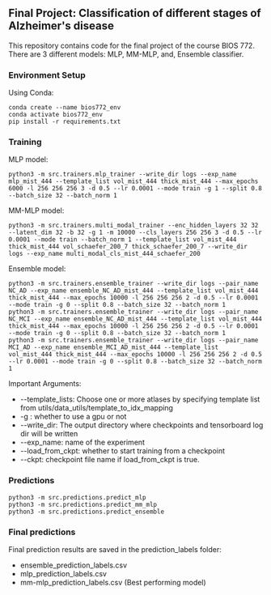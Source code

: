 ## Final Project: Classification of different stages of Alzheimer's disease
This repository contains code for the final project of the course BIOS 772.
There are 3 different models: MLP, MM-MLP, and, Ensemble classifier.

### Environment Setup

Using Conda:
```
conda create --name bios772_env
conda activate bios772_env
pip install -r requirements.txt
```

### Training
MLP model:
```
python3 -m src.trainers.mlp_trainer --write_dir logs --exp_name mlp_mist_444 --template_list vol_mist_444 thick_mist_444 --max_epochs 6000 -l 256 256 256 3 -d 0.5 --lr 0.0001 --mode train -g 1 --split 0.8 --batch_size 32 --batch_norm 1
```
MM-MLP model:
```
python3 -m src.trainers.multi_modal_trainer --enc_hidden_layers 32 32 --latent_dim 32 -b 32 -g 1 -m 10000 --cls_layers 256 256 3 -d 0.5 --lr 0.0001 --mode train --batch_norm 1 --template_list vol_mist_444 thick_mist_444 vol_schaefer_200_7 thick_schaefer_200_7 --write_dir logs --exp_name multi_modal_cls_mist_444_schaefer_200
```
Ensemble model:
```
python3 -m src.trainers.ensemble_trainer --write_dir logs --pair_name NC_AD --exp_name ensemble_NC_AD_mist_444 --template_list vol_mist_444 thick_mist_444 --max_epochs 10000 -l 256 256 256 2 -d 0.5 --lr 0.0001 --mode train -g 0 --split 0.8 --batch_size 32 --batch_norm 1
python3 -m src.trainers.ensemble_trainer --write_dir logs --pair_name NC_MCI --exp_name ensemble_NC_AD_mist_444 --template_list vol_mist_444 thick_mist_444 --max_epochs 10000 -l 256 256 256 2 -d 0.5 --lr 0.0001 --mode train -g 0 --split 0.8 --batch_size 32 --batch_norm 1
python3 -m src.trainers.ensemble_trainer --write_dir logs --pair_name MCI_AD --exp_name ensemble_MCI_AD_mist_444 --template_list vol_mist_444 thick_mist_444 --max_epochs 10000 -l 256 256 256 2 -d 0.5 --lr 0.0001 --mode train -g 0 --split 0.8 --batch_size 32 --batch_norm 1
```

Important Arguments:
* --template_lists: Choose one or more atlases by specifying template list from utils/data_utils/template_to_idx_mapping
* -g : whether to use a gpu or not
* --write_dir: The output directory where checkpoints and tensorboard log dir will be written
* --exp_name: name of the experiment
* --load_from_ckpt: whether to start training from a checkpoint
* --ckpt: checkpoint file name if load_from_ckpt is true.
### Predictions
```
python3 -m src.predictions.predict_mlp
python3 -m src.predictions.predict_mm_mlp
python3 -m src.predictions.predict_ensemble
```

### Final predictions
Final prediction results are saved in the prediction_labels folder: 
- ensemble_prediction_labels.csv
- mlp_prediction_labels.csv
- mm-mlp_prediction_labels.csv (Best performing model)
